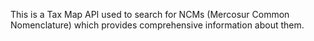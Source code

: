 This is a Tax Map API used to search for NCMs (Mercosur Common Nomenclature) which provides comprehensive information about them.
